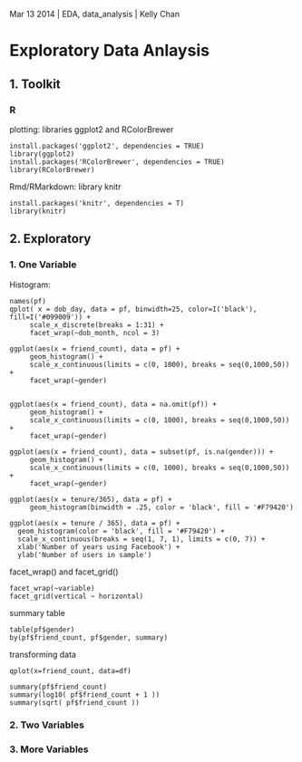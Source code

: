 Mar 13 2014 | EDA, data_analysis | Kelly Chan
# Exploratory Data Anlaysis

## 1. Toolkit

### R

plotting: libraries ggplot2 and RColorBrewer
```{r}
install.packages('ggplot2', dependencies = TRUE)
library(ggplot2)
install.packages('RColorBrewer', dependencies = TRUE)
library(RColorBrewer)
```
Rmd/RMarkdown: library knitr
```{r}
install.packages('knitr', dependencies = T) 
library(knitr)
```

## 2. Exploratory

### 1. One Variable

Histogram: 
```
names(pf)
qplot( x = dob_day, data = pf, binwidth=25, color=I('black'), fill=I('#099009')) + 
     scale_x_discrete(breaks = 1:31) +
     facet_wrap(~dob_month, ncol = 3)

ggplot(aes(x = friend_count), data = pf) +
     geom_histogram() + 
     scale_x_continuous(limits = c(0, 1000), breaks = seq(0,1000,50)) +
     facet_wrap(~gender)


ggplot(aes(x = friend_count), data = na.omit(pf)) +
     geom_histogram() + 
     scale_x_continuous(limits = c(0, 1000), breaks = seq(0,1000,50)) +
     facet_wrap(~gender)

ggplot(aes(x = friend_count), data = subset(pf, is.na(gender))) +
     geom_histogram() + 
     scale_x_continuous(limits = c(0, 1000), breaks = seq(0,1000,50)) +
     facet_wrap(~gender)
     
ggplot(aes(x = tenure/365), data = pf) + 
     geom_histogram(binwidth = .25, color = 'black', fill = '#F79420')

ggplot(aes(x = tenure / 365), data = pf) + 
  geom_histogram(color = 'black', fill = '#F79420') + 
  scale_x_continuous(breaks = seq(1, 7, 1), limits = c(0, 7)) + 
  xlab('Number of years using Facebook') + 
  ylab('Number of users in sample')
```
facet\_wrap() and facet_grid()
```
facet_wrap(~variable)
facet_grid(vertical ~ horizontal)
```

summary table
```
table(pf$gender)
by(pf$friend_count, pf$gender, summary)
```

transforming data
```
qplot(x=friend_count, data=df)

summary(pf$friend_count)
summary(log10( pf$friend_count + 1 ))
summary(sqrt( pf$friend_count ))
```

### 2. Two Variables
### 3. More Variables
